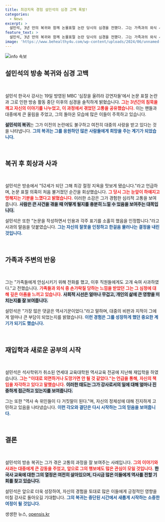 ```yaml
---
title: 최강지옥 경험 설민석의 심경 고백 폭발!
categories:
  - News
excerpt: >
  설민석, 3년 만의 복귀와 함께 논물표절 논란 당시의 심경을 전했다. 그는 가족과의 외식 시 느낀 눈총과 함께 재입학 배경을 밝혔으며, 진실과 마주하며 다시 강단에 서겠다는 의지를 드러냈다.
feature_text: >
  설민석, 3년 만의 복귀와 함께 논물표절 논란 당시의 심경을 전했다. 그는 가족과의 외식 시 느낀 눈총과 함께 재입학 배경을 밝혔으며, 진실과 마주하며 다시 강단에 서겠다는 의지를 드러냈다.
image: 'https://www.behealthy4u.com/wp-content/uploads/2024/06/unnamed-file.png'
---
```


<p><img src="https://www.behealthy4u.com/wp-content/uploads/2024/06/unnamed-file.png" alt="info 속보" /></p>

<h2 data-ke-size="size26">설민석의 방송 복귀와 심경 고백</h2>

<p data-ke-size="size16">&nbsp;</p>

<p>설민석 한국사 강사는 19일 방영된 MBC ‘심장을 울려라 강연자들’에서 논문 표절 논란과 그로 인한 방송 활동 중단 이후의 심경을 솔직하게 밝혔습니다. <b><span style="color: #ee2323;">그는 3년간의 침묵을 깨고 자신의 이야기를 나누었고, 이 과정에서 겪었던 고통을 공유했습니다.</span></b> 이는 팬들과 대중에게 큰 울림을 주었고, 그의 돌아온 모습에 많은 이들이 주목하고 있습니다. </p>

<p><b><span style="background-color: #21538527;">설민석의 복귀</span></b>는 그가 이전의 논란에도 불구하고 여전히 대중의 사랑을 받고 있다는 것을 나타냅니다. <b><span style="color: #1a5490;">그의 복귀는 그를 응원하던 많은 사람들에게 희망을 주는 계기가 되었습니다.</span></b></p>

<p data-ke-size="size16">&nbsp;</p>

<h2 data-ke-size="size26">복귀 후 회상과 사과</h2>

<p data-ke-size="size16">&nbsp;</p>

<p>설민석은 방송에서 "52세가 되던 그해 최강 절정 지옥을 맛보게 됐습니다."라고 언급하며, 논문 표절 의혹이 처음 불거졌던 순간을 회상했습니다. <b><span style="color: #ee2323;">그 당시 그는 눈앞이 하얘지고 멍해지는 기분을 느꼈다고 밝혔습니다.</span></b> 이러한 소감은 그가 경험한 심리적 고통을 보여줍니다. <b><span style="background-color: #21538527;">사람은 큰 사건을 겪을 때 어떻게 될지를 충분히 느낄 수 있음을 보여주는 대목입니다.</span></b></p>

<p>설민석은 또한 "논문을 작성하면서 인용과 각주 표기를 소홀히 했음을 인정합니다."라고 사과의 말씀을 덧붙였습니다. <b><span style="color: #1a5490;">그는 자신의 잘못을 인정하고 한걸음 물러나는 결정을 내린 것입니다.</span></b></p>

<p data-ke-size="size16">&nbsp;</p>

<h2 data-ke-size="size26">가족과 주변의 반응</h2>

<p data-ke-size="size16">&nbsp;</p>

<p>그는 "가족들에게 안심시키기 위해 전화를 했고, 이후 직원들에게도 고개 숙여 사과하였다."고 전했습니다. <b><span style="color: #ee2323;">가족들과 외식 중 손가락질 당하는 느낌을 받았던 그는 그 심정에 대해 깊은 아픔을 느끼고 있습니다.</span></b> <b><span style="background-color: #21538527;">사회적 시선은 얼마나 무겁고, 개인의 삶에 큰 영향을 미치는지를 잘 보여줍니다.</span></b></p>

<p>설민석은 "가장 많은 댓글은 역사기꾼이었다."라고 말하며, 대중의 비판과 지적이 그에게 얼마나 큰 부담이 되었는지를 밝혔습니다. <b><span style="color: #1a5490;">이런 경험은 그를 성장하게 했던 중요한 계기가 되기도 했습니다.</span></b></p>

<p data-ke-size="size16">&nbsp;</p>

<h2 data-ke-size="size26">재입학과 새로운 공부의 시작</h2>

<p data-ke-size="size16">&nbsp;</p>

<p>설민석은 석사학위가 취소된 연세대 교육대학원 역사교육 전공에 지난해 재입학을 하였습니다. <b><span style="color: #ee2323;">그는 "이대로 외면하거나 도망가면 안 될 것 같았다."는 언급을 통해, 자신의 책임을 자각하고 있다고 말했습니다.</span></b> <b><span style="background-color: #21538527;">이러한 태도는 그가 강사로서의 일에 대해 얼마나 진중하게 접근하고 있는지를 보여줍니다.</span></b></p>

<p>그는 또한 "역사 속 위인들이 다 거짓말이 된다."며, 자신의 정체성에 대해 진지하게 고민하고 있음을 나타냈습니다. <b><span style="color: #1a5490;">이런 각오와 결단은 다시 시작하는 그의 믿음을 보여줍니다.</span></b></p>

<p data-ke-size="size16">&nbsp;</p>

<h2 data-ke-size="size26">결론</h2>

<p data-ke-size="size16">&nbsp;</p>

<p>설민석의 방송 복귀는 그가 겪은 고통의 과정을 잘 보여주는 사례입니다. <b><span style="color: #ee2323;">그의 이야기와 사과는 대중에게 큰 감동을 주었고, 앞으로 그의 행보에도 많은 관심이 모일 것입니다.</span></b> <b><span style="background-color: #21538527;">한국사 교육에 대한 그의 열정은 여전히 살아있으며, 다시금 많은 이들에게 역사를 전할 기회를 찾고 있습니다.</span></b> </p>

<p>설민석은 앞으로 더욱 성장하여, 자신의 경험을 토대로 많은 이들에게 긍정적인 영향을 미칠 강사로 돌아오길 기대합니다. <b><span style="color: #1a5490;">그의 복귀는 중단된 시간에서 새롭게 시작하는 소중한 여정이 될 것입니다.</span></b></p>
생생한 뉴스, <a href="https://opensis.kr" rel="dofollow">opensis.kr</a>


